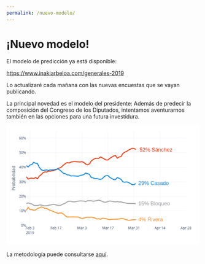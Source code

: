 ```yaml
---
permalink: /nuevo-modelo/
---
```

# ¡Nuevo modelo!

El modelo de predicción ya está disponible:

https://www.inakiarbeloa.com/generales-2019

Lo actualizaré cada mañana con las nuevas encuestas que se vayan publicando.

La principal novedad es el modelo del presidente: Además de predecir la composición del Congreso de los Diputados, intentamos aventurarnos también en las opciones para una futura investidura.

![](/images/04.2019_general_election_forecast/posts/2019-04-01-presidente.png)

La metodología puede consultarse [aquí](https://www.inakiarbeloa.com/metodologia-2019).